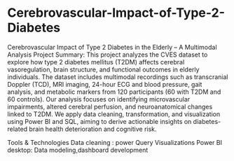# Cerebrovascular-Impact-of-Type-2-Diabetes
Cerebrovascular Impact of Type 2 Diabetes in the Elderly – A Multimodal Analysis
 Project Summary:
This project analyzes the CVES dataset to explore how type 2 diabetes mellitus (T2DM) affects cerebral vasoregulation, brain structure, and functional outcomes in elderly individuals. 
The dataset includes multimodal recordings such as transcranial Doppler (TCD), MRI imaging, 24-hour ECG and blood pressure, gait analysis, and metabolic markers from 120 participants (60 with T2DM and 60 controls).
Our analysis focuses on identifying microvascular impairments, altered cerebral perfusion, and neuroanatomical changes linked to T2DM. We apply data cleaning, transformation, 
and visualization using Power BI and SQL, aiming to derive actionable insights on diabetes-related brain health deterioration and cognitive risk.

Tools & Technologies 
Data cleaning : power Query
Visualizations
Power BI desktop: Data modeling,dashboard development 

